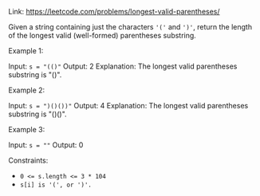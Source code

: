Link: https://leetcode.com/problems/longest-valid-parentheses/


Given a string containing just the characters `'('` and `')'`, return the length of the longest valid (well-formed) parentheses substring.
 

Example 1:

Input: `s = "(()"`
Output: 2
Explanation: The longest valid parentheses substring is "()".

Example 2:

Input: `s = ")()())"`
Output: 4
Explanation: The longest valid parentheses substring is "()()".

Example 3:

Input: `s = ""`
Output: 0

 

Constraints:

- `0 <= s.length <= 3 * 104`
- `s[i] is '(', or ')'.`


